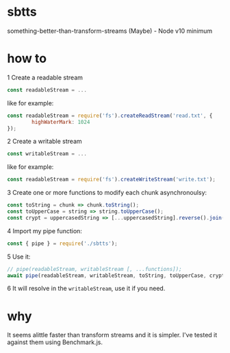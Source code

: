# sbtts
something-better-than-transform-streams (Maybe) - Node v10 minimum


# how to
   1 Create a readable stream
   ```js
   const readableStream = ...
   ```
   like for example:
   ```js
   const readableStream = require('fs').createReadStream('read.txt', {
           highWaterMark: 1024
   });
   ```

   2 Create a writable stream
   ```js
   const writableStream = ...
   ```
   like for example:
   ```js
   const readableStream = require('fs').createWriteStream('write.txt');
   ```

   3 Create one or more functions to modify each chunk asynchronoulsy:
   ```js
   const toString = chunk => chunk.toString();
   const toUpperCase = string => string.toUpperCase();
   const crypt = uppercasedString => [...uppercasedString].reverse().join('');
   ```

   4 Import my pipe function:
   ```js
   const { pipe } = require('./sbtts');
   ```

   5 Use it:
   ```js
   // pipe(readableStream, writableStream [, ...functions]);
   await pipe(readableStream, writableStream, toString, toUpperCase, crypt);
   ```

   6 It will resolve in the `writableStream`, use it if you need.
   
   
 # why
 
 It seems alittle faster than transform streams and it is simpler. I've tested it against them using Benchmark.js.

